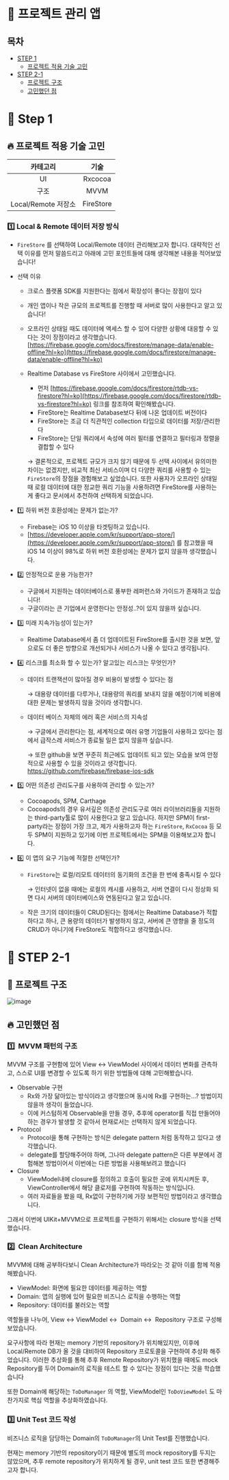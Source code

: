 # 📱 프로젝트 관리 앱

## 목차 

- [STEP 1](#STEP1)
  - [프로젝트 적용 기술 고민](#STEP1_1)
- [STEP 2-1](#STEP2-1)
  - [프로젝트 구조](#STEP2-1-구조)
  - [고민했던 점](#STEP2-1-1)

<a name="STEP1"></a>
# 🤔 Step 1

<a name="STEP1_1"></a>
## 🔥 프로젝트 적용 기술 고민

|카테고리|기술|
|:---:|:---:|
|UI|Rxcocoa|
|구조|MVVM|
|Local/Remote 저장소|FireStore|


### 1️⃣ Local & Remote 데이터 저장 방식

- `FireStore` 를 선택하여 Local/Remote 데이터 관리해보고자 합니다. 대략적인 선택 이유를 먼저 말씀드리고 아래에 고민 포인트들에 대해 생각해본 내용을 적어보았습니다!
- 선택 이유
    - 크로스 플랫폼 SDK를 지원한다는 점에서 확장성이 좋다는 장점이 있다
    - 개인 앱이나 작은 규모의 프로젝트를 진행할 때 서버로 많이 사용한다고 알고 있습니다!
    - 오프라인 상태일 때도 데이터에 액세스 할 수 있어 다양한 상황에 대응할 수 있다는 것이 장점이라고 생각했습니다. [https://firebase.google.com/docs/firestore/manage-data/enable-offline?hl=ko](https://firebase.google.com/docs/firestore/manage-data/enable-offline?hl=ko)
    - Realtime Database vs FireStore 사이에서 고민했습니다.
        - 먼저 [https://firebase.google.com/docs/firestore/rtdb-vs-firestore?hl=ko](https://firebase.google.com/docs/firestore/rtdb-vs-firestore?hl=ko) 링크를 참조하여 확인해봤습니다.
        - FireStore는 Realtime Database보다 뒤에 나온 업데이트 버전이다
        - FireStore는 조금 더 직관적인 collection 타입으로 데이터를 저장/관리한다
        - FireStore는 단일 쿼리에서 속성에 여러 필터를 연결하고 필터링과 정렬을 결합할 수 있다
        
        → 결론적으로, 프로젝트 규모가 크지 않기 때문에 두 선택 사이에서 유의미한 차이는 없겠지만, 비교적 최신 서비스이며 더 다양한 쿼리를 사용할 수 있는 `FireStore`의 장점을 경험해보고 싶었습니다. 또한 사용자가 오프라인 상태일 때 로컬 데이터에 대한 정교한 쿼리 기능을 사용하려면 FireStore를 사용하는 게 좋다고 문서에서 추천하여 선택하게 되었습니다.

- 1️⃣ 하위 버전 호환성에는 문제가 없는가?
    - Firebase는 iOS 10 이상을 타겟팅하고 있습니다.
    - [https://developer.apple.com/kr/support/app-store/](https://developer.apple.com/kr/support/app-store/) 를 참고했을 때 iOS 14 이상이 98%로 하위 버전 호환성에는 문제가 없지 않을까 생각했습니다.
- 2️⃣ 안정적으로 운용 가능한가?
    - 구글에서 지원하는 데이터베이스로 풍부한 레퍼런스와 가이드가 존재하고 있습니다!
    - 구글이라는 큰 기업에서 운영한다는 안정성..?이 있지 않을까 싶습니다.
- 3️⃣ 미래 지속가능성이 있는가?
    - Realtime Database에서 좀 더 업데이트된 FireStore를 출시한 것을 보면, 앞으로도 더 좋은 방향으로 개선되거나 서비스가 나올 수 있다고 생각됩니다.
- 4️⃣ 리스크를 최소화 할 수 있는가? 알고있는 리스크는 무엇인가?
    - 데이터 트랜잭션이 많아질 경우 비용이 발생할 수 있다는 점
        
        → 대용량 데이터를 다루거나, 대용량의 쿼리를 보내지 않을 예정이기에 비용에 대한 문제는 발생하지 않을 것이라 생각합니다.
        
    - 데이터 베이스 자체의 에러 혹은 서비스의 지속성
        
        → 구글에서 관리한다는 점, 세계적으로 여러 유명 기업들이 사용하고 있다는 점에서 급작스레 서비스가 종료될 일은 없지 않을까 싶습니다.
        
        → 또한 github을 보면 꾸준히 최근에도 업데이트 되고 있는 모습을 보여 안정적으로 사용할 수 있을 것이라고 생각합니다.  https://github.com/firebase/firebase-ios-sdk
        
- 5️⃣ 어떤 의존성 관리도구를 사용하여 관리할 수 있는가?
    - Cocoapods, SPM, Carthage
    - Cocoapods의 경우 유서깊은 의존성 관리도구로 여러 라이브러리들을 지원하는 third-party툴로 많이 사용한다고 알고 있습니다. 하지만 SPM이 first-party라는 장점이 가장 크고, 제가 사용하고자 하는 `FireStore`, `RxCocoa` 등 모두 SPM이 지원하고 있기에 이번 프로젝트에서는 SPM을 이용해보고자 합니다.
- 6️⃣ 이 앱의 요구 기능에 적절한 선택인가?
    - `FireStore`는 로컬/리모트 데이터의 동기화의 조건을 한 번에 충족시킬 수 있다
        
        → 인터넷이 없을 때에는 로컬의 캐시를 사용하고, 서버 연결이 다시 정상화 되면 다시 서버의 데이터베이스와 연동된다고 알고 있습니다. 
        
    - 작은 크기의 데이터들이 CRUD된다는 점에서는 Realtime Database가 적합하다고 하나, 큰 용량의 데이터가 발생하지 않고, 서버에 큰 영향을 줄 정도의 CRUD가 아니기에 FireStore도 적합하다고 생각했습니다.

<a name="STEP2-1"></a>

# 🤔 STEP 2-1

<a name="STEP2-1-구조"></a>

## 📱 프로젝트 구조 

![image](https://user-images.githubusercontent.com/45652743/156529468-3d97e908-2c3b-4328-9e9e-2a07625fc26e.png)


<a name="STEP2-1-1"></a>

## 🔥 고민했던 점

### 1️⃣  MVVM 패턴의 구조

MVVM 구조를 구현함에 있어 View ↔  ViewModel 사이에서 데이터 변화를 관측하고, 스스로 UI를 변경할 수 있도록 하기 위한 방법들에 대해 고민해봤습니다. 

- Observable 구현
    - Rx와 가장 닮아있는 방식이라고 생각했으며 동시에 Rx를 구현하는...? 방법이지 않을까 생각이 들었습니다.
    - 이에 커스텀하게 Observable을 만들 경우, 추후에 operator를 직접 만들어야 하는 경우가 발생할 것 같아서 현재로서는 선택하지 않게 되었습니다.
- Protocol
    - Protocol을 통해 구현하는 방식은 delegate pattern 처럼 동작하고 있다고 생각했습니다.
    - delegate를 할당해주어야 하며, 그나마 delegate pattern은 다른 부분에서 경험해본 방법이어서 이번에는 다른 방법을 사용해보려고 했습니다
- Closure
    - ViewModel내에 closure를 정의하고 호출이 필요한 곳에 위치시켜둔 후, ViewController에서 해당 클로저를 구현하여 작동하는 방식입니다.
    - 여러 자료들을 봤을 때, Rx없이 구현하기에 가장 보편적인 방법이라고 생각했습니다.

그래서 이번에 UIKit+MVVM으로 프로젝트를 구현하기 위해서는 closure 방식을 선택했습니다. 

### 2️⃣  Clean Architecture

MVVM에 대해 공부하다보니 Clean Architecture가 따라오는 것 같아 이를 함께 적용해봤습니다. 

- ViewModel: 화면에 필요한 데이터를 제공하는 역할
- Domain: 앱의 실행에 있어 필요한 비즈니스 로직을 수행하는 역할
- Repository: 데이터를 불러오는 역할

역할들을 나누어, View ↔ ViewModel ↔  Domain ↔  Repository 구조로 구성해보았습니다. 

요구사항에 따라 현재는 memory 기반의 repository가 위치해있지만, 이후에 Local/Remote DB가 올 것을 대비하여 Repository 프로토콜을 구현하여 추상화 해주었습니다. 이러한 추상화를 통해 추후 Remote Repository가 위치했을 때에도 mock Repository를 두어 Domain의 로직을 테스트 할 수 있다는 장점이 있다는 것을 학습했습니다

또한 Domain에 해당하는 `ToDoManager` 의 역할, ViewModel인 `ToDoViewModel` 도 마찬가지로 핵심 역할을 추상화하였습니다.   

### 3️⃣ Unit Test 코드 작성

비즈니스 로직을 담당하는 Domain의 `ToDoManager`의 Unit Test를 진행했습니다. 

현재는 memory 기반의 repository이기 때문에 별도의 mock repository를 두지는 않았으며, 추후 remote repository가 위치하게 될 경우, unit test 코드 또한 변경해주고자 합니다.
